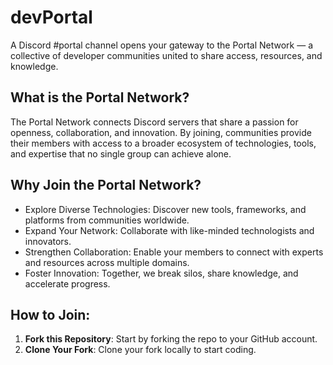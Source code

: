 # devPortal

A Discord #portal channel opens your gateway to the Portal Network — a collective of developer communities united to share access, resources, and knowledge.

## What is the Portal Network?
The Portal Network connects Discord servers that share a passion for openness, collaboration, and innovation. By joining, communities provide their members with access to a broader ecosystem of technologies, tools, and expertise that no single group can achieve alone.

## Why Join the Portal Network?
- Explore Diverse Technologies: Discover new tools, frameworks, and platforms from communities worldwide.
- Expand Your Network: Collaborate with like-minded technologists and innovators.
- Strengthen Collaboration: Enable your members to connect with experts and resources across multiple domains.
- Foster Innovation: Together, we break silos, share knowledge, and accelerate progress.

## How to Join:

1. **Fork this Repository**: Start by forking the repo to your GitHub account.
2. **Clone Your Fork**: Clone your fork locally to start coding.
